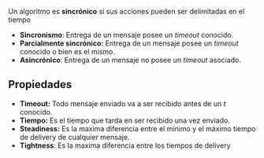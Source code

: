 Un algoritmo es **sincrónico** si sus acciones pueden ser delimitadas en el tiempo

- **Sincronismo**: Entrega de un mensaje posee un *timeout* conocido.
- **Parcialmente sincrónico:** Entrega de un mensaje posee un *timeout* conocido o bien es el mismo.
- **Asincrónico**: Entrega de un mensaje no posee un *timeout* asociado.

## Propiedades

- **Timeout:** Todo mensaje enviado va a ser recibido antes de un $t$ conocido.
- **Tiempo:** Es el tiempo que tarda en ser recibido una vez enviado.
- **Steadiness:** Es la maxima diferencia entre el mínimo y el máximo tiempo de delivery de cualquier mensaje.
- **Tightness**: Es la maxima diferencia entre los tiempos de delivery
